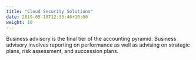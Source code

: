 ```yaml
---
title: "Cloud Security Solutions"
date: 2019-05-18T12:33:46+10:00
weight: 10
---
```


Business advisory is the final tier of the accounting pyramid. Business advisory involves reporting on performance as well as advising on strategic plans, risk assessment, and succession plans.
